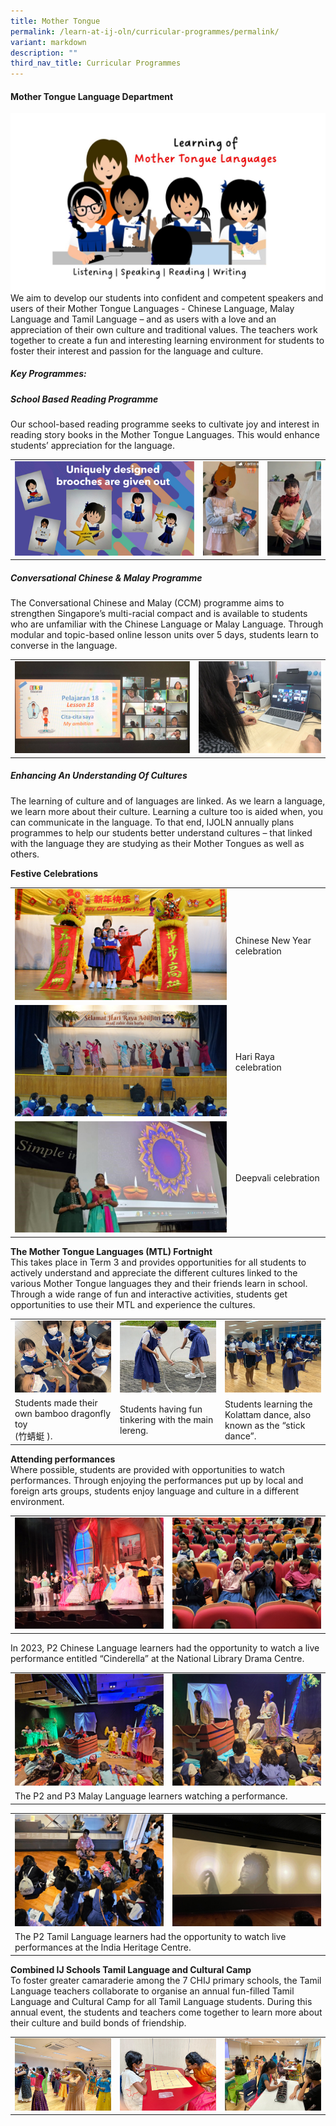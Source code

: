```yaml
---
title: Mother Tongue
permalink: /learn-at-ij-oln/curricular-programmes/permalink/
variant: markdown
description: ""
third_nav_title: Curricular Programmes
---
```

#### Mother Tongue Language Department
![](/images/Our%20Curriculum/MTL/lj_girl_MTL_learning.jpg)
We aim to develop our students into confident and competent speakers and users of their Mother Tongue Languages - Chinese Language, Malay Language and Tamil Language – and as users with a love and an appreciation of their own culture and traditional values. The teachers work together to create a fun and interesting learning environment for students to foster their interest and passion for the language and culture.

##### Key Programmes: 
##### School Based Reading Programme
Our school-based reading programme seeks to cultivate joy and interest in reading story books in the Mother Tongue Languages. This would enhance students’ appreciation for the language.

<table style="border-collapse: collapse; width: 100%;" border="0">
<tbody>
<tr>
<td><img src="/images/Our%20Curriculum/MTL/brooches_w.jpg"></td>
<td><img src="/images/Our%20Curriculum/MTL/character_dressup1_w.jpg"></td>
<td><img src="/images/Our%20Curriculum/MTL/character_dressup3_w.jpg"></td>
</tr></tbody></table>

##### Conversational Chinese &amp; Malay Programme
The Conversational Chinese and Malay (CCM) programme aims to strengthen Singapore’s multi-racial compact and is available to students who are unfamiliar with the Chinese Language or Malay Language. Through modular and topic-based online lesson units over 5 days, students learn to converse in the language.

<table style="border-collapse: collapse; width: 100%;" border="0">
<tbody>
<tr>
<td><img src="/images/Our%20Curriculum/MTL/Eccm_2_w.jpg"></td>
<td><img src="/images/Our%20Curriculum/MTL/Eccm_1_w.jpg"></td>
</tr></tbody></table>

##### Enhancing An Understanding Of Cultures
The learning of culture and of languages are linked. As we learn a language, we learn more about their culture. Learning a culture too is aided when, you can communicate in the language. To that end, IJOLN annually plans programmes to help our students better understand cultures – that linked with the language they are studying as their Mother Tongues as well as others. 

**Festive Celebrations**
<table style="border-collapse: collapse; width: 100%;" border="0">
<tbody>
<tr>
<td style="border-collapse: collapse; width: 70%;"><img src="/images/Our%20Curriculum/MTL/CNY_1_w.jpg"></td>
<td>Chinese New Year celebration</td>
</tr>
<tr>
<td style="border-collapse: collapse; width: 70%;"><img src="/images/Our%20Curriculum/MTL/HariRaya1_w.jpg"></td>
<td>Hari Raya celebration</td>
</tr>
<tr>
<td style="border-collapse: collapse; width: 70%;"><img src="/images/Our%20Curriculum/MTL/deepavali_1_2_w.jpg"></td>
<td>Deepvali celebration</td>
</tr></tbody></table>

**The Mother Tongue Languages (MTL) Fortnight**<br>
This takes place in Term 3 and provides opportunities for all students to actively understand and appreciate the different cultures linked to the various Mother Tongue languages they and their friends learn in school. Through a wide range of fun and interactive activities, students get opportunities to use their MTL and experience the cultures.
<table style="border-collapse: collapse; width: 100%;" border="0">
<tbody>
<tr>
<td><img src="/images/Our%20Curriculum/MTL/MT_fortnight_CL2_w.jpg"></td>
<td><img src="/images/Our%20Curriculum/MTL/MT_fortnight_ML_2_w.jpg"></td>
<td><img src="/images/Our%20Curriculum/MTL/MT_fortnight_TL_2_w.jpg"></td>
	</tr><tr>
		<td style="border-collapse: collapse; width: 33%;">Students made their own bamboo dragonfly toy <br>(竹蜻蜓 ).</td>
		<td style="border-collapse: collapse; width: 33%;">Students having fun tinkering with the main lereng.</td>
		<td style="border-collapse: collapse; width: 33%;">Students learning the Kolattam dance, also known as the “stick dance”.</td></tr>

</tbody></table>

**Attending performances** <br>
Where possible, students are provided with opportunities to watch performances. Through enjoying the performances put up by local and foreign arts groups, students enjoy language and culture in a different environment. 

<table style="border-collapse: collapse; width: 100%;" border="0">
<tbody>
<tr>
<td><img src="/images/Our%20Curriculum/MTL/Attending_Performances_1_w.jpg"></td>
<td><img src="/images/Our%20Curriculum/MTL/Attending_Performances_2_w.jpg"></td>
</tr></tbody></table>
In 2023, P2 Chinese Language learners had the opportunity to watch a live performance entitled “Cinderella” at the National Library Drama Centre.
<table style="border-collapse: collapse; width: 100%;" border="0">
<tbody>
<tr>
<td><img src="/images/Our%20Curriculum/MTL/Attending_Performances_ML_3_w.jpg"></td>
<td><img src="/images/Our%20Curriculum/MTL/Attending_Performances_ML_4_w.jpg"></td>
</tr>
<tr><td colspan="2">The P2 and P3 Malay Language learners watching a performance.</td></tr>
</tbody></table>
<table style="border-collapse: collapse; width: 100%;" border="0">
<tbody>
<tr>
<td><img src="/images/Our%20Curriculum/MTL/Attending_Performances_TL_5_w.jpg"></td>
<td><img src="/images/Our%20Curriculum/MTL/Attending_Performances_TL_6_w.jpg"></td>
</tr>
	<tr><td colspan="2">The P2 Tamil Language learners had the opportunity to watch live performances at the India Heritage Centre.</td></tr></tbody></table>

**Combined IJ Schools Tamil Language and Cultural Camp** <br>
To foster greater camaraderie among the 7 CHIJ primary schools, the Tamil Language teachers collaborate to organise an annual fun-filled Tamil Language and Cultural Camp for all Tamil Language students. During this annual event, the students and teachers come together to learn more about their culture and build bonds of friendship.  
<table style="border-collapse: collapse;" border="0">
<tbody><tr>
<td><img src="/images/Our%20Curriculum/MTL/ij_combined_camp_1_w.jpg"></td>
<td><img src="/images/Our%20Curriculum/MTL/ij_combined_camp_2_w.jpg"></td>
<td><img src="/images/Our%20Curriculum/MTL/ij_combined_camp_3_w.jpg"></td>
</tr>
</tbody></table>